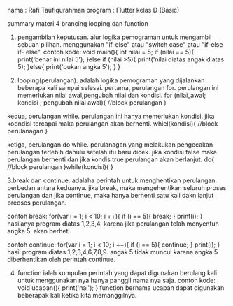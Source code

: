 nama : Rafi Taufiqurahman
program : Flutter kelas D (Basic)

summary materi 4 brancing looping dan function

1. pengambilan keputusan.
alur logika pemograman untuk mengambil sebuah pilihan. menggunakan "if-else" atau "switch case" atau "if-else if- else".
contoh kode:
void main(){
    int nilai = 5;
    if (nilai == 5){
        print('benar ini nilai 5');
    }else if (nilai >5){
        print('nilai diatas angak diatas 5);
    }else{
        print('bukan angka 5');
    }
}

2. looping(perulangan).
adalah logika pemograman yang dijalankan beberapa kali sampai selesai.
pertama, perulangan for. perulangan ini memerlukan nilai awal,pengubah nilai dan kondisi.
for (nilai_awal; kondisi ; pengubah nilai awal){
    //block perulangan
}

kedua, perulangan while. perulangan ini hanya memerlukan kondisi. jika kodndisi tercapai maka perulangan akan berhenti.
whiel(kondisi){
    //block perulanagan
}

ketiga, perulangan do while. perulanagan yang melakukan pengecakan perulangan terlebih dahulu setelah itu baru dicek. jika kondisi false maka perulangan berhenti dan jika kondis true perulangan akan berlanjut.
do{
 //block perulangan
}while(kondisi){
}

3.break dan continue. adalaha perintah untuk menghentikan perulangan.
perbedan antara keduanya. jika break, maka mengehentikan seluruh proses perulangan dan jika continue, maka hanya berhenti satu kali dakn lanjut preoses perulangan.

contoh break:
for(var i = 1; i < 10; i ++){
    if (i == 5){
        break;
    }
    print(i);
}
hasilanya program diatas 1,2,3,4. karena jika perulangan telah menyentuh angka 5. akan berheti.

contoh continue:
for(var i = 1; i < 10; i ++){
    if (i == 5){
        continue;
    }
    print(i);
}
hasil program diatas 1,2,3,4,6,7,8,9. angak 5 tidak muncul karena angka 5 diberhentikan oleh perintah continue.

4. function
ialah kumpulan perintah yang dapat digunakan berulang kali. untuk menggunakan nya hanya panggil nama nya saja.
contoh kode:
void ucapan(){
    print('hai');
}
function bernama ucapan dapat digunakan beberapak kali ketika kita memanggilnya.

